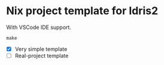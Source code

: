 # Nix project template for Idris2

With VSCode IDE support.

```
make
```

- [x] Very simple template
- [ ] Real-project template